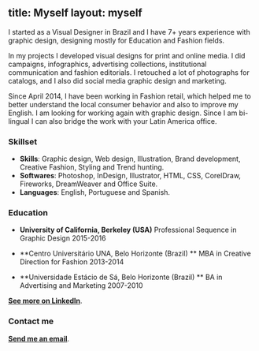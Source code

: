 title: Myself
layout: myself
---
I started as a Visual Designer in Brazil and I have 7+ years experience with graphic design, designing mostly for Education and Fashion fields. 

In my projects I developed visual designs for print and online media. I did campaigns, infographics, advertising collections, institutional communication and fashion editorials. I retouched a lot of photographs for catalogs, and I also did social media graphic design and marketing.

Since April 2014, I have been working in Fashion retail, which helped me to better understand the local consumer behavior and also to improve my English. I am looking for working again with graphic design. Since I am bi-lingual I can also bridge the work with your Latin America office.

### Skillset

- **Skills**: Graphic design, Web design, Illustration, Brand development, Creative Fashion, Styling and Trend hunting.
- **Softwares**:  Photoshop, InDesign, Illustrator, HTML, CSS, CorelDraw, Fireworks, DreamWeaver and Office Suite.
- **Languages**: English, Portuguese and Spanish.

### Education

- **University of California, Berkeley (USA)**
Professional Sequence in Graphic Design
2015-2016

- **Centro Universitário UNA, Belo Horizonte (Brazil) **
MBA in Creative Direction for Fashion
2013-2014

- **Universidade Estácio de Sá, Belo Horizonte (Brazil) **
BA in Advertising and Marketing
2007-2010

**[See more on LinkedIn](https://www.linkedin.com/in/cintiaromero)**.

### Contact me

**[Send me an email](mailto:cintiapub+contact@gmail.com)**.